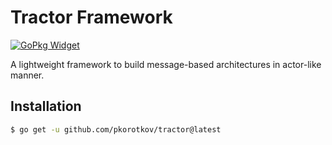 # Tractor Framework

[![GoPkg Widget]][GoPkg]

A lightweight framework to build message-based architectures in actor-like manner.

[GoPkg]: https://pkg.go.dev/github.com/pkorotkov/tractor
[GoPkg Widget]: https://pkg.go.dev/badge/github.com/pkorotkov/tractor.svg

## Installation

```bash
$ go get -u github.com/pkorotkov/tractor@latest
```